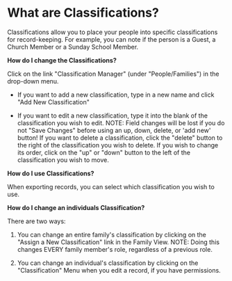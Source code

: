 # What are Classifications?

Classifications allow you to place your people into specific classifications for record-keeping. For example, you can note if the person is a Guest, a Church Member or a Sunday School Member.

**How do I change the Classifications?**

Click on the link "Classification Manager" (under "People/Families") in the drop-down menu.

- If you want to add a new classification, type in a new name and click "Add New Classification"

- If you want to edit a new classification, type it into the blank of the classification you wish to edit. NOTE: Field changes will be lost if you do not "Save Changes" before using an up, down, delete, or 'add new' button! If you want to delete a classification, click the "delete" button to the right of the classification you wish to delete. If you wish to change its order, click on the "up" or "down" button to the left of the classification you wish to move.

**How do I use Classifications?**

When exporting records, you can select which classification you wish to use.

**How do I change an individuals Classification?**

There are two ways:

1. You can change an entire family's classification by clicking on the "Assign a New Classification" link in the Family View. NOTE: Doing this changes EVERY family member's role, regardless of a previous role.

2. You can change an individual's classification by clicking on the "Classification" Menu when you edit a record, if you have permissions.

